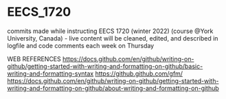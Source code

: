 # EECS_1720
commits made while instructing EECS 1720 (winter 2022) (course @York University, Canada) - live content will be cleaned, edited, and described in logfile and code comments each week on Thursday


WEB REFERENCES
https://docs.github.com/en/github/writing-on-github/getting-started-with-writing-and-formatting-on-github/basic-writing-and-formatting-syntax
https://github.github.com/gfm/
https://docs.github.com/en/github/writing-on-github/getting-started-with-writing-and-formatting-on-github/about-writing-and-formatting-on-github
